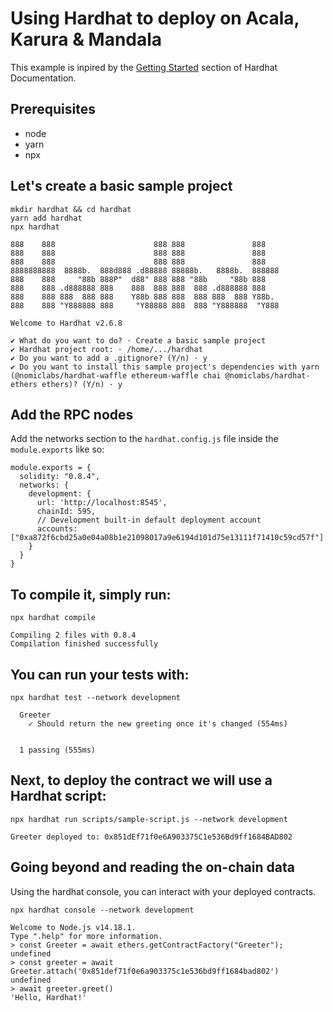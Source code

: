 # Using Hardhat to deploy on Acala, Karura & Mandala

This example is inpired by the [Getting Started](https://hardhat.org/getting-started/) section of Hardhat Documentation.  

## Prerequisites
- node
- yarn
- npx


## Let's create a basic sample project

```bash=
mkdir hardhat && cd hardhat
yarn add hardhat
npx hardhat
```

```bash=
888    888                      888 888               888
888    888                      888 888               888
888    888                      888 888               888
8888888888  8888b.  888d888 .d88888 88888b.   8888b.  888888
888    888     "88b 888P"  d88" 888 888 "88b     "88b 888
888    888 .d888888 888    888  888 888  888 .d888888 888
888    888 888  888 888    Y88b 888 888  888 888  888 Y88b.
888    888 "Y888888 888     "Y88888 888  888 "Y888888  "Y888

Welcome to Hardhat v2.6.8

✔ What do you want to do? · Create a basic sample project
✔ Hardhat project root: · /home/.../hardhat
✔ Do you want to add a .gitignore? (Y/n) · y
✔ Do you want to install this sample project's dependencies with yarn (@nomiclabs/hardhat-waffle ethereum-waffle chai @nomiclabs/hardhat-ethers ethers)? (Y/n) · y
```

## Add the RPC nodes

Add the networks section to the `hardhat.config.js` file inside the `module.exports` like so:

```javascript=
module.exports = {
  solidity: "0.8.4",
  networks: {
    development: {
      url: 'http://localhost:8545',
      chainId: 595,
      // Development built-in default deployment account
      accounts: ["0xa872f6cbd25a0e04a08b1e21098017a9e6194d101d75e13111f71410c59cd57f"]
    }
  }
}
```


## To compile it, simply run:

`npx hardhat compile`
```
Compiling 2 files with 0.8.4
Compilation finished successfully
```

## You can run your tests with:

`npx hardhat test --network development`
```
  Greeter
    ✓ Should return the new greeting once it's changed (554ms)


  1 passing (555ms)
```

## Next, to deploy the contract we will use a Hardhat script:

`npx hardhat run scripts/sample-script.js --network development`
```
Greeter deployed to: 0x851dEf71f0e6A903375C1e536Bd9ff1684BAD802
```

## Going beyond and reading the on-chain data

Using the hardhat console, you can interact with your deployed contracts.  

`npx hardhat console --network development`
```
Welcome to Node.js v14.18.1.
Type ".help" for more information.
> const Greeter = await ethers.getContractFactory("Greeter");
undefined
> const greeter = await Greeter.attach('0x851def71f0e6a903375c1e536bd9ff1684bad802')
undefined
> await greeter.greet()
'Hello, Hardhat!'
```
